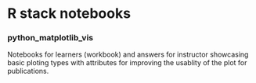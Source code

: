 # R stack notebooks 

### python_matplotlib_vis

Notebooks for learners (workbook) and answers for instructor showcasing basic ploting types with attributes for improving the usablity of the plot for publications. 
